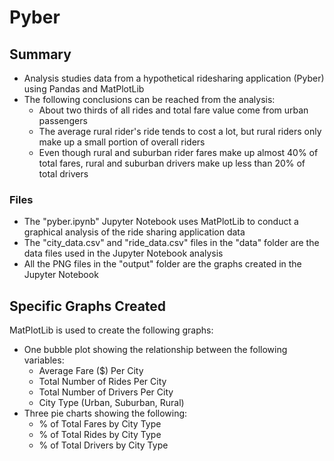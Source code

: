 # Pyber
## Summary
* Analysis studies data from a hypothetical ridesharing application (Pyber) using Pandas and MatPlotLib
* The following conclusions can be reached from the analysis:
  * About two thirds of all rides and total fare value come from urban passengers
  * The average rural rider's ride tends to cost a lot, but rural riders only make up a small portion of overall riders
  * Even though rural and suburban rider fares make up almost 40% of total fares, rural and suburban drivers make up less than 20% of total drivers
### Files
* The "pyber.ipynb" Jupyter Notebook uses MatPlotLib to conduct a graphical analysis of the ride sharing application data
* The "city_data.csv" and "ride_data.csv" files in the "data" folder are the data files used in the Jupyter Notebook analysis
* All the PNG files in the "output" folder are the graphs created in the Jupyter Notebook 
## Specific Graphs Created
MatPlotLib is used to create the following graphs:
* One bubble plot showing the relationship between the following variables:
  * Average Fare ($) Per City
  * Total Number of Rides Per City
  * Total Number of Drivers Per City
  * City Type (Urban, Suburban, Rural)
* Three pie charts showing the following:
  * % of Total Fares by City Type
  * % of Total Rides by City Type
  * % of Total Drivers by City Type

